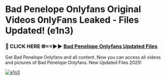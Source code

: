 # Bad Penelope Onlyfans Original Videos 0nlyFans Leaked - Files Updated! (e1n3)

<h3>🔴 CLICK HERE 🌐==►► <a href="https://tinyurl.com/2jnfzry5" rel="nofollow">Bad Penelope Onlyfans Updated Files</a></h3>

Get Bad Penelope Onlyfans and all content. Now you can access all videos and pictures of Bad Penelope Onlyfans. New Updated Files 2025!

[![e1n3](https://i.imgur.com/GyGTBgg.gif)](https://tinyurl.com/2jnfzry5)
